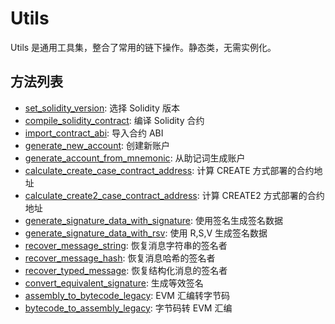 # Utils

Utils 是通用工具集，整合了常用的链下操作。静态类，无需实例化。

## 方法列表

* [set\_solidity\_version](set\_solidity\_version.md): 选择 Solidity 版本
* [compile\_solidity\_contract](compile\_solidity\_contract.md): 编译 Solidity 合约
* [import\_contract\_abi](import\_contract\_abi.md): 导入合约 ABI
* [generate\_new\_account](generate\_new\_account.md): 创建新账户
* [generate\_account\_from\_mnemonic](generate\_account\_from\_mnemonic.md): 从助记词生成账户
* [calculate\_create\_case\_contract\_address](calculate\_create\_case\_contract\_address.md): 计算 CREATE 方式部署的合约地址
* [calculate\_create2\_case\_contract\_address](calculate\_create2\_case\_contract\_address.md): 计算 CREATE2 方式部署的合约地址
* [generate\_signature\_data\_with\_signature](generate\_signature\_data\_with\_signature.md): 使用签名生成签名数据
* [generate\_signature\_data\_with\_rsv](generate\_signature\_data\_with\_rsv.md): 使用 R,S,V 生成签名数据
* [recover\_message\_string](recover\_message\_string.md): 恢复消息字符串的签名者
* [recover\_message\_hash](recover\_message\_hash.md): 恢复消息哈希的签名者
* [recover\_typed\_message](recover\_typed\_message.md): 恢复结构化消息的签名者
* [convert\_equivalent\_signature](convert\_equivalent\_signature.md): 生成等效签名
* [assembly\_to\_bytecode\_legacy](assembly\_to\_bytecode\_legacy.md): EVM 汇编转字节码
* [bytecode\_to\_assembly\_legacy](bytecode\_to\_assembly\_legacy.md): 字节码转 EVM 汇编
